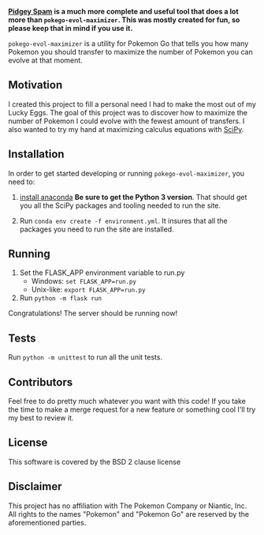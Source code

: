 **[Pidgey Spam](https://pokeassistant.com/main/pidgeyspam) is a much more complete and useful tool that does a lot more than `pokego-evol-maximizer`. This was mostly created for fun, so please keep that in mind if you use it.**

`pokego-evol-maximizer` is a utility for Pokemon Go that tells you how many Pokemon you should transfer to maximize the number of Pokemon you can evolve at that moment. 

## Motivation

I created this project to fill a personal need I had to make the most out of my Lucky Eggs. The goal of this project was to discover how to maximize the number of Pokemon I could evolve with the fewest amount of transfers. I also wanted to try my hand at maximizing calculus equations with [SciPy](https://www.scipy.org/).

## Installation

In order to get started developing or running `pokego-evol-maximizer`, you need to:
 
1. [install anaconda](https://www.continuum.io/downloads) **Be sure to get the Python 3 version**. That should get you all the SciPy packages and tooling needed to run the site.

2. Run `conda env create -f environment.yml`. It insures that all the packages you need to run the site are installed.

## Running

1. Set the FLASK_APP environment variable to run.py
    - Windows: `set FLASK_APP=run.py`
    - Unix-like: `export FLASK_APP=run.py`
2. Run `python -m flask run`

Congratulations! The server should be running now! 

## Tests

Run `python -m unittest` to run all the unit tests.

## Contributors

Feel free to do pretty much whatever you want with this code! If you take the time to make a merge request for a new feature or something cool I'll try my best to review it.

## License

This software is covered by the BSD 2 clause license

## Disclaimer

This project has no affiliation with The Pokemon Company or Niantic, Inc. All rights to the names "Pokemon" and "Pokemon Go" are reserved by the aforementioned parties.
